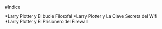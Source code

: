 #Indice

*Larry Plotter y El bucle Filosofal
*Larry Plotter y La Clave Secreta del Wifi
*Larry Plotter y El Prisionero del Firewall
